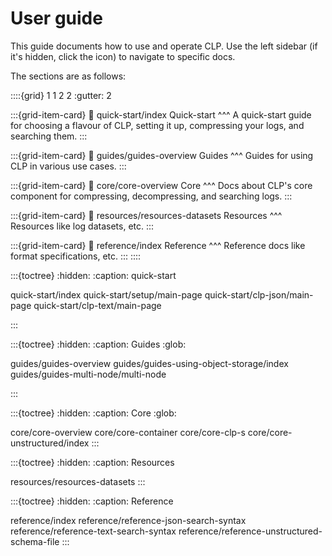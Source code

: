 # User guide

This guide documents how to use and operate CLP. Use the left sidebar (if it's hidden, click the
<i class="fa fa-bars"></i> icon) to navigate to specific docs.

The sections are as follows:

::::{grid} 1 1 2 2
:gutter: 2

:::{grid-item-card}
:link: quick-start/index
Quick-start
^^^
A quick-start guide for choosing a flavour of CLP, setting it up, compressing your logs, and searching them.
:::

:::{grid-item-card}
:link: guides/guides-overview
Guides
^^^
Guides for using CLP in various use cases.
:::

:::{grid-item-card}
:link: core/core-overview
Core
^^^
Docs about CLP's core component for compressing, decompressing, and searching logs.
:::

:::{grid-item-card}
:link: resources/resources-datasets
Resources
^^^
Resources like log datasets, etc.
:::

:::{grid-item-card}
:link: reference/index
Reference
^^^
Reference docs like format specifications, etc.
:::
::::

:::{toctree}
:hidden:
:caption: quick-start

quick-start/index
quick-start/setup/main-page
quick-start/clp-json/main-page
quick-start/clp-text/main-page

:::

:::{toctree}
:hidden:
:caption: Guides
:glob:

guides/guides-overview
guides/guides-using-object-storage/index
guides/guides-multi-node/multi-node

:::

:::{toctree}
:hidden:
:caption: Core
:glob:

core/core-overview
core/core-container
core/core-clp-s
core/core-unstructured/index
:::

:::{toctree}
:hidden:
:caption: Resources

resources/resources-datasets
:::

:::{toctree}
:hidden:
:caption: Reference

reference/index
reference/reference-json-search-syntax
reference/reference-text-search-syntax
reference/reference-unstructured-schema-file
:::
